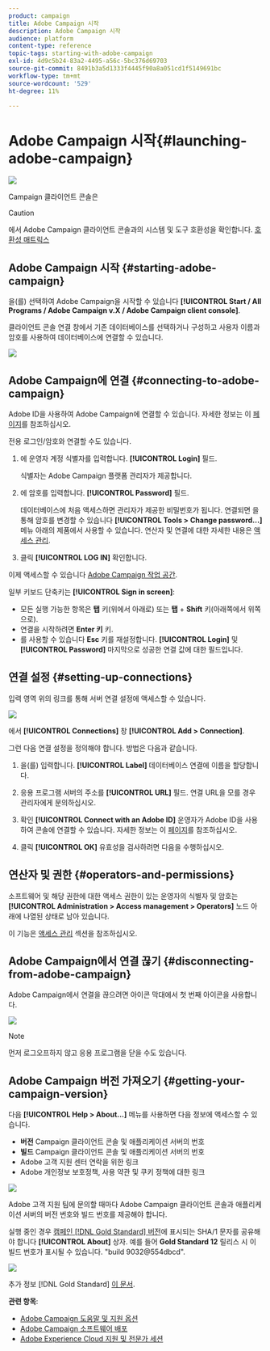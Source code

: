 ```yaml
---
product: campaign
title: Adobe Campaign 시작
description: Adobe Campaign 시작
audience: platform
content-type: reference
topic-tags: starting-with-adobe-campaign
exl-id: 4d9c5b24-83a2-4495-a56c-5bc376d69703
source-git-commit: 8491b3a5d1333f4445f90a8a051cd1f5149691bc
workflow-type: tm+mt
source-wordcount: '529'
ht-degree: 11%

---
```


# Adobe Campaign 시작{#launching-adobe-campaign}

![](../../assets/v7-only.svg)

Campaign 클라이언트 콘솔은

>[!CAUTION]
>
>에서 Adobe Campaign 클라이언트 콘솔과의 시스템 및 도구 호환성을 확인합니다. [호환성 매트릭스](../../rn/using/compatibility-matrix.md#ClientConsoleoperatingsystems)

## Adobe Campaign 시작 {#starting-adobe-campaign}

을(를) 선택하여 Adobe Campaign을 시작할 수 있습니다 **[!UICONTROL Start / All Programs / Adobe Campaign v.X / Adobe Campaign client console]**.

클라이언트 콘솔 연결 창에서 기존 데이터베이스를 선택하거나 구성하고 사용자 이름과 암호를 사용하여 데이터베이스에 연결할 수 있습니다.

![](assets/acc-logon.png)

## Adobe Campaign에 연결 {#connecting-to-adobe-campaign}

Adobe ID을 사용하여 Adobe Campaign에 연결할 수 있습니다. 자세한 정보는 이 [페이지](../../integrations/using/about-adobe-id.md)를 참조하십시오.

전용 로그인/암호와 연결할 수도 있습니다.

1. 에 운영자 계정 식별자를 입력합니다. **[!UICONTROL Login]** 필드.

   식별자는 Adobe Campaign 플랫폼 관리자가 제공합니다.

1. 에 암호를 입력합니다. **[!UICONTROL Password]** 필드.

   데이터베이스에 처음 액세스하면 관리자가 제공한 비밀번호가 됩니다. 연결되면 을 통해 암호를 변경할 수 있습니다 **[!UICONTROL Tools > Change password...]** 메뉴 아래의 제품에서 사용할 수 있습니다. 연산자 및 연결에 대한 자세한 내용은 [액세스 관리](../../platform/using/access-management.md).

1. 클릭 **[!UICONTROL LOG IN]** 확인합니다.<!--You can also press the **Enter** key to launch connection.-->

이제 액세스할 수 있습니다 [Adobe Campaign 작업 공간](../../platform/using/adobe-campaign-workspace.md).

일부 키보드 단축키는 **[!UICONTROL Sign in screen]**:
* 모든 실행 가능한 항목은 **탭** 키(위에서 아래로) 또는 **탭** + **Shift** 키(아래쪽에서 위쪽으로).
* 연결을 시작하려면 **Enter 키** 키.
* 를 사용할 수 있습니다 **Esc** 키를 재설정합니다. **[!UICONTROL Login]** 및 **[!UICONTROL Password]** 마지막으로 성공한 연결 값에 대한 필드입니다.

## 연결 설정 {#setting-up-connections}

입력 영역 위의 링크를 통해 서버 연결 설정에 액세스할 수 있습니다.

![](assets/s_ncs_user_connections_management.png)

에서 **[!UICONTROL Connections]** 창 **[!UICONTROL Add > Connection]**.

그런 다음 연결 설정을 정의해야 합니다. 방법은 다음과 같습니다.

1. 을(를) 입력합니다. **[!UICONTROL Label]** 데이터베이스 연결에 이름을 할당합니다.

1. 응용 프로그램 서버의 주소를 **[!UICONTROL URL]** 필드. 연결 URL을 모를 경우 관리자에게 문의하십시오.

1. 확인 **[!UICONTROL Connect with an Adobe ID]** 운영자가 Adobe ID을 사용하여 콘솔에 연결할 수 있습니다. 자세한 정보는 이 [페이지](../../integrations/using/about-adobe-id.md)를 참조하십시오.

1. 클릭 **[!UICONTROL OK]** 유효성을 검사하려면 다음을 수행하십시오.

## 연산자 및 권한 {#operators-and-permissions}

소프트웨어 및 해당 권한에 대한 액세스 권한이 있는 운영자의 식별자 및 암호는 **[!UICONTROL Administration > Access management > Operators]** 노드 아래에 나열된 상태로 남아 있습니다.

이 기능은 [액세스 관리](../../platform/using/access-management.md) 섹션을 참조하십시오.

## Adobe Campaign에서 연결 끊기 {#disconnecting-from-adobe-campaign}

Adobe Campaign에서 연결을 끊으려면 아이콘 막대에서 첫 번째 아이콘을 사용합니다.

![](assets/s_ncs_user_deconnexion.png)

>[!NOTE]
>
>먼저 로그오프하지 않고 응용 프로그램을 닫을 수도 있습니다.

## Adobe Campaign 버전 가져오기 {#getting-your-campaign-version}

다음 **[!UICONTROL Help > About...]** 메뉴를 사용하면 다음 정보에 액세스할 수 있습니다.

* **버전** Campaign 클라이언트 콘솔 및 애플리케이션 서버의 번호
* **빌드** Campaign 클라이언트 콘솔 및 애플리케이션 서버의 번호
* Adobe 고객 지원 센터 연락을 위한 링크
* Adobe 개인정보 보호정책, 사용 약관 및 쿠키 정책에 대한 링크

![](assets/about-acc.png)

Adobe 고객 지원 팀에 문의할 때마다 Adobe Campaign 클라이언트 콘솔과 애플리케이션 서버의 버전 번호와 빌드 번호를 제공해야 합니다.

실행 중인 경우 [캠페인 [!DNL Gold Standard] 버전](../../rn/using/gold-standard.md)에 표시되는 SHA/1 문자를 공유해야 합니다 **[!UICONTROL About]** 상자. 예를 들어 **Gold Standard 12** 릴리스 시 이 빌드 번호가 표시될 수 있습니다. &quot;build 9032@554dbcd&quot;.

![](assets/about-acc-gs.png)

추가 정보 [!DNL Gold Standard] [이 문서](../../rn/using/gs-overview.md).

**관련 항목**:

* [Adobe Campaign 도움말 및 지원 옵션](../../support.md)
* [Adobe Campaign 소프트웨어 배포](https://experience.adobe.com/#/downloads/content/software-distribution/ko/campaign.html)
* [Adobe Experience Cloud 지원 및 전문가 세션](https://helpx.adobe.com/kr/enterprise/admin-guide.html/enterprise/using/support-for-experience-cloud.ug.html)
